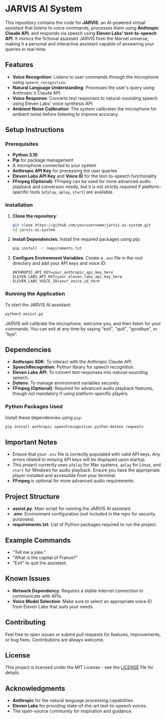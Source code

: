 # JARVIS AI System

This repository contains the code for **JARVIS**, an AI-powered virtual assistant that listens to voice commands, processes them using **Anthropic Claude API**, and responds via speech using **Eleven Labs' text-to-speech API**. It mimics the fictional assistant JARVIS from the Marvel universe, making it a personal and interactive assistant capable of answering your queries in real-time.

## Features
- **Voice Recognition**: Listens to user commands through the microphone using `speech_recognition`.
- **Natural Language Understanding**: Processes the user's query using Anthropic's Claude API.
- **Voice Response**: Converts text responses to natural-sounding speech using Eleven Labs' voice synthesis API.
- **Ambient Noise Calibration**: The system calibrates the microphone for ambient noise before listening to improve accuracy.

## Setup Instructions

### Prerequisites
- **Python 3.10**
- **Pip** for package management
- A microphone connected to your system
- **Anthropic API Key** for processing the user queries
- **Eleven Labs API Key** and **Voice ID** for the text-to-speech functionality
- **FFmpeg (Optional)**: FFmpeg can be used for more advanced audio playback and conversion needs, but it is not strictly required if platform-specific tools (`afplay`, `aplay`, `start`) are available.

### Installation
1. **Clone the repository**:
    ```sh
    git clone https://github.com/yourusername/jarvis-ai-system.git
    cd jarvis-ai-system
    ```

2. **Install Dependencies**:
    Install the required packages using pip:
    ```sh
    pip install -r requirements.txt
    ```

3. **Configure Environment Variables**:
    Create a `.env` file in the root directory and add your API keys and voice ID:
    ```env
    ANTHROPIC_API_KEY=your_anthropic_api_key_here
    ELEVEN_LABS_API_KEY=your_eleven_labs_api_key_here
    ELEVEN_LABS_VOICE_ID=your_voice_id_here
    ```

### Running the Application
To start the JARVIS AI assistant:
```sh
python3 assist.py
```

JARVIS will calibrate the microphone, welcome you, and then listen for your commands. You can exit at any time by saying "exit", "quit", "goodbye", or "bye".

## Dependencies
- **Anthropic SDK**: To interact with the Anthropic Claude API.
- **SpeechRecognition**: Python library for speech recognition.
- **Eleven Labs API**: To convert text responses into natural-sounding speech.
- **Dotenv**: To manage environment variables securely.
- **FFmpeg (Optional)**: Required for advanced audio playback features, though not mandatory if using platform-specific players.

### Python Packages Used
Install these dependencies using `pip`:
```sh
pip install anthropic speechrecognition python-dotenv requests
```

## Important Notes
- Ensure that your `.env` file is correctly populated with valid API keys. Any errors related to missing API keys will be displayed upon startup.
- This project currently uses `afplay` for Mac systems, `aplay` for Linux, and `start` for Windows for audio playback. Ensure you have the appropriate player installed and accessible from your terminal.
- **FFmpeg** is optional for more advanced audio requirements.

## Project Structure
- **assist.py**: Main script for running the JARVIS AI assistant.
- **.env**: Environment configuration (not included in the repo for security purposes).
- **requirements.txt**: List of Python packages required to run the project.

## Example Commands
- "Tell me a joke."
- "What is the capital of France?"
- "Exit" to quit the assistant.

## Known Issues
- **Network Dependency**: Requires a stable internet connection to communicate with APIs.
- **Voice Model Selection**: Make sure to select an appropriate voice ID from Eleven Labs that suits your needs.

## Contributing
Feel free to open issues or submit pull requests for features, improvements, or bug fixes. Contributions are always welcome.

## License
This project is licensed under the MIT License - see the [LICENSE](LICENSE) file for details.

## Acknowledgments
- **Anthropic** for the natural language processing capabilities.
- **Eleven Labs** for providing state-of-the-art text-to-speech voices.
- The open-source community for inspiration and guidance.
